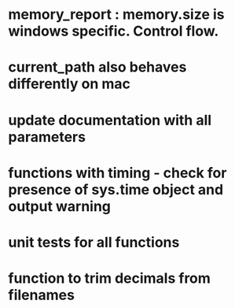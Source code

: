 
# memory_report : memory.size is windows specific. Control flow.
# current_path also behaves differently on mac
# update documentation with all parameters
# functions with timing - check for presence of sys.time object and output warning
# unit tests for all functions
# function to trim decimals from filenames



